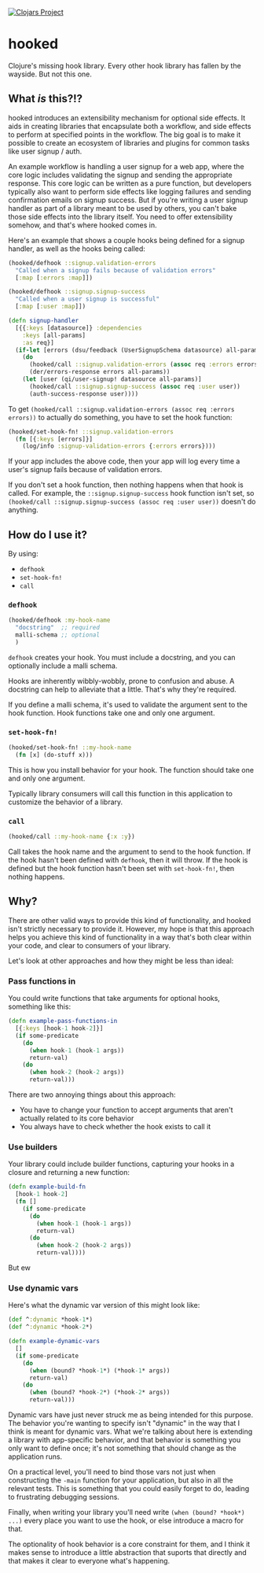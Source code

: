 [![Clojars Project](https://img.shields.io/clojars/v/party.donut/hooked.svg)](https://clojars.org/party.donut/hooked)

# hooked

Clojure's missing hook library. Every other hook library has fallen by the
wayside. But not this one.

## What _is_ this?!?

hooked introduces an extensibility mechanism for optional side effects. It aids
in creating libraries that encapsulate both a workflow, and side effects to
perform at specified points in the workflow. The big goal is to make it possible
to create an ecosystem of libraries and plugins for common tasks like user
signup / auth.

An example workflow is handling a user signup for a web app, where the core
logic includes validating the signup and sending the appropriate response. This
core logic can be written as a pure function, but developers typically also want
to perform side effects like logging failures and sending confirmation emails on
signup success. But if you're writing a user signup handler as part of a library
meant to be used by others, you can't bake those side effects into the library
itself. You need to offer extensibility somehow, and that's where hooked comes
in.

Here's an example that shows a couple hooks being defined for a signup handler,
as well as the hooks being called:

``` clojure
(hooked/defhook ::signup.validation-errors
  "Called when a signup fails because of validation errors"
  [:map [:errors :map]])

(hooked/defhook ::signup.signup-success
  "Called when a user signup is successful"
  [:map [:user :map]])

(defn signup-handler
  [{{:keys [datasource]} :dependencies
    :keys [all-params]
    :as req}]
  (if-let [errors (dsu/feedback (UserSignupSchema datasource) all-params)]
    (do
      (hooked/call ::signup.validation-errors (assoc req :errors errors))
      (der/errors-response errors all-params))
    (let [user (qi/user-signup! datasource all-params)]
      (hooked/call ::signup.signup-success (assoc req :user user))
      (auth-success-response user))))
```

To get `(hooked/call ::signup.validation-errors (assoc req :errors errors))` to
actually do something, you have to set the hook function:

``` clojure
(hooked/set-hook-fn! ::signup.validation-errors
  (fn [{:keys [errors]}]
    (log/info :signup-validation-errors {:errors errors})))
```

If your app includes the above code, then your app will log every time a user's
signup fails because of validation errors.

If you don't set a hook function, then nothing happens when that hook is called.
For example, the `::signup.signup-success` hook function isn't set, so
`(hooked/call ::signup.signup-success (assoc req :user user))` doesn't do
anything.

## How do I use it?

By using:

- `defhook`
- `set-hook-fn!`
- `call`

### `defhook`

``` clojure
(hooked/defhook :my-hook-name
  "docstring"  ;; required
  malli-schema ;; optional
  )
```

`defhook` creates your hook. You must include a docstring, and you can
optionally include a malli schema.

Hooks are inherently wibbly-wobbly, prone to confusion and abuse. A docstring
can help to alleviate that a little. That's why they're required.

If you define a malli schema, it's used to validate the argument sent to the
hook function. Hook functions take one and only one argument.

### `set-hook-fn!`

``` clojure
(hooked/set-hook-fn! ::my-hook-name
  (fn [x] (do-stuff x)))
```

This is how you install behavior for your hook. The function should take one and
only one argument.

Typically library consumers will call this function in this application to
customize the behavior of a library.

### `call`

``` clojure
(hooked/call ::my-hook-name {:x :y})
```

Call takes the hook name and the argument to send to the hook function. If the
hook hasn't been defined with `defhook`, then it will throw. If the hook is
defined but the hook function hasn't been set with `set-hook-fn!`, then nothing
happens.

## Why?

There are other valid ways to provide this kind of functionality, and hooked
isn't strictly necessary to provide it. However, my hope is that this approach
helps you achieve this kind of functionality in a way that's both clear within
your code, and clear to consumers of your library.

Let's look at other approaches and how they might be less than ideal:

### Pass functions in

You could write functions that take arguments for optional hooks, something like
this:

``` clojure
(defn example-pass-functions-in
  [{:keys [hook-1 hook-2]}]
  (if some-predicate
    (do
      (when hook-1 (hook-1 args))
      return-val)
    (do
      (when hook-2 (hook-2 args))
      return-val)))
```

There are two annoying things about this approach:

- You have to change your function to accept arguments that aren't actually
  related to its core behavior
- You always have to check whether the hook exists to call it

### Use builders

Your library could include builder functions, capturing your hooks in a closure
and returning a new function:

``` clojure
(defn example-build-fn
  [hook-1 hook-2]
  (fn []
    (if some-predicate
      (do
        (when hook-1 (hook-1 args))
        return-val)
      (do
        (when hook-2 (hook-2 args))
        return-val))))
```

But ew

### Use dynamic vars

Here's what the dynamic var version of this might look like:

``` clojure
(def ^:dynamic *hook-1*)
(def ^:dynamic *hook-2*)

(defn example-dynamic-vars
  []
  (if some-predicate
    (do
      (when (bound? *hook-1*) (*hook-1* args))
      return-val)
    (do
      (when (bound? *hook-2*) (*hook-2* args))
      return-val)))
```

Dynamic vars have just never struck me as being intended for this purpose. The
behavior you're wanting to specify isn't "dynamic" in the way that I think is
meant for dynamic vars. What we're talking about here is extending a library
with app-specific behavior, and that behavior is something you only want to
define once; it's not something that should change as the application runs.

On a practical level, you'll need to bind those vars not just when constructing
the `-main` function for your application, but also in all the relevant tests.
This is something that you could easily forget to do, leading to frustrating
debugging sessions.

Finally, when writing your library you'll need write `(when (bound? *hook*)
...)` every place you want to use the hook, or else introduce a macro for that.

The optionality of hook behavior is a core constraint for them, and I think it
makes sense to introduce a little abstraction that suports that directly and
that makes it clear to everyone what's happening.
